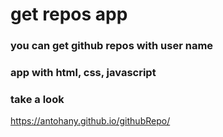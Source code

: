 # get repos app
### you can get github repos with user name 
### app with html, css, javascript
### take a look
https://antohany.github.io/githubRepo/
